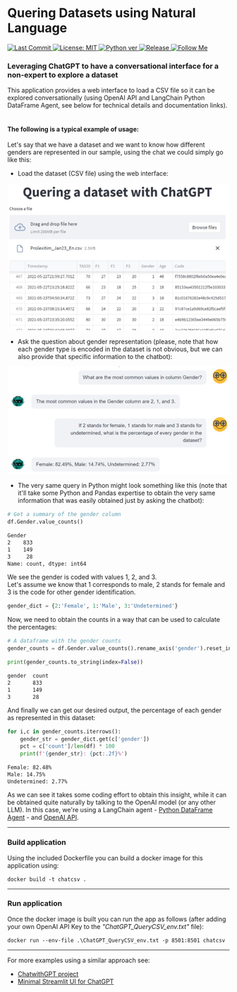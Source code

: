 # Quering Datasets using Natural Language

<p align="left">    
  <a href="https://github.com/raul-arrabales/LLM_Dataset_Quering/blob/main"> 
   <img alt="Last Commit" src="https://img.shields.io/github/last-commit/raul-arrabales/LLM_Dataset_Quering" target="_blank" />
  </a> 
   <a href="https://github.com/raul-arrabales/LLM_Dataset_Quering/blob/main/LICENSE">
    <img alt="License: MIT" src="https://img.shields.io/badge/license-MIT-yellow.svg" target="_blank" />
  </a> 
  <a href="https://github.com/raul-arrabales/LLM_Dataset_Quering/blob/main">
    <img alt="Python ver" src="https://img.shields.io/github/pipenv/locked/python-version/raul-arrabales/LLM_Dataset_Quering" target="_blank" />
  </a> 
   <a href="https://github.com/raul-arrabales/LLM_Dataset_Quering/blob/main">
    <img alt="Release" src="https://img.shields.io/github/v/tag/raul-arrabales/LLM_Dataset_Quering" target="_blank"/>
  </a>
  <a href="https://github.com/raul-arrabales">
    <img alt="Follow Me" src="https://img.shields.io/github/followers/raul-arrabales" target="_blank"/>
  </a>
</p>


### Leveraging ChatGPT to have a conversational interface for a non-expert to explore a dataset

This application provides a web interface to load a CSV file so it can be explored conversationally (using OpenAI API and LangChain Python DataFrame Agent, see below for technical details and documentation links).
<br>&nbsp;<br>

#### The following is a typical example of usage:<br>
Let's say that we have a dataset and we want to know how different genders are represented in our sample, using the chat we could simply go like this: 

- Load the dataset (CSV file) using the web interface: 

<img src="https://github.com/raul-arrabales/LLM_Dataset_Quering/blob/main/media/QG_Streamlit.JPG" width="520">

- Ask the question about gender representation (please, note that how each gender type is encoded in the dataset is not obvious, but we can also provide that specific information to the chatbot): 

<img src="https://github.com/raul-arrabales/LLM_Dataset_Quering/blob/main/media/QG_ChatGPT.JPG" width="520">

- The very same query in Python might look something like this (note that it'll take some Python and Pandas expertise to obtain the very same information that was easily obtained just by asking the chatbot): 

```python
# Get a summary of the gender column
df.Gender.value_counts()
```
```
Gender
2    833
1    149
3     28
Name: count, dtype: int64
```
We see the gender is coded with values 1, 2, and 3.<br>
Let's assume we know that 1 corresponds to male, 2 stands for female and 3 is the code for other gender identification.
```python
gender_dict = {2:'Female', 1:'Male', 3:'Undetermined'}
```
Now, we need to obtain the counts in a way that can be used to calculate the percentages:
```python
# A dataframe with the gender counts
gender_counts = df.Gender.value_counts().rename_axis('gender').reset_index(name='count')
```
```python
print(gender_counts.to_string(index=False))
```
```
gender	count
2       833
1       149
3       28
```
And finally we can get our desired output, the percentage of each gender as represented in this dataset: 
```python
for i,c in gender_counts.iterrows():
    gender_str = gender_dict.get(c['gender'])
    pct = c['count']/len(df) * 100
    print(f'{gender_str}: {pct:.2f}%')
```
```
Female: 82.48%
Male: 14.75%
Undetermined: 2.77%
```
As we can see it takes some coding effort to obtain this insight, while it can be obtained quite naturally by talking to the OpenAI model (or any other LLM). In this case, we're using a LangChain agent - [Python DataFrame Agent](https://python.langchain.com/en/latest/modules/agents/toolkits/examples/pandas.html) - and [OpenAI API](https://platform.openai.com/docs/api-reference/chat). <br>

___

### Build application
Using the included Dockerfile you can build a docker image for this application using: 
```
docker build -t chatcsv .
```
___

### Run application
Once the docker image is built you can run the app as follows (after adding your own OpenAI API Key to the *"ChatGPT_QueryCSV_env.txt"* file): 
```
docker run --env-file .\ChatGPT_QueryCSV_env.txt -p 8501:8501 chatcsv
```
___

For more examples using a similar approach see: 
- [ChatwithGPT project](https://github.com/bijucyborg/chatwithcsv)
- [Minimal Streamlit UI for ChatGPT](https://github.com/marshmellow77/streamlit-chatgpt-ui/)

